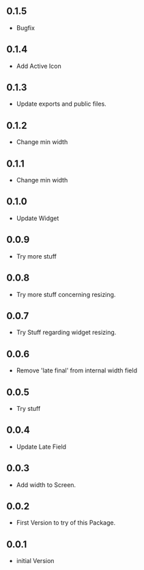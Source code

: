 ## 0.1.5

* Bugfix


## 0.1.4

* Add Active Icon


## 0.1.3

* Update exports and public files.


## 0.1.2

* Change min width


## 0.1.1

* Change min width


## 0.1.0

* Update Widget


## 0.0.9

* Try more stuff


## 0.0.8

* Try more stuff concerning resizing.


## 0.0.7

* Try Stuff regarding widget resizing.


## 0.0.6

* Remove 'late final' from internal width field


## 0.0.5

* Try stuff


## 0.0.4

* Update Late Field


## 0.0.3

* Add width to Screen.


## 0.0.2

* First Version to try of this Package.


## 0.0.1

* initial Version
